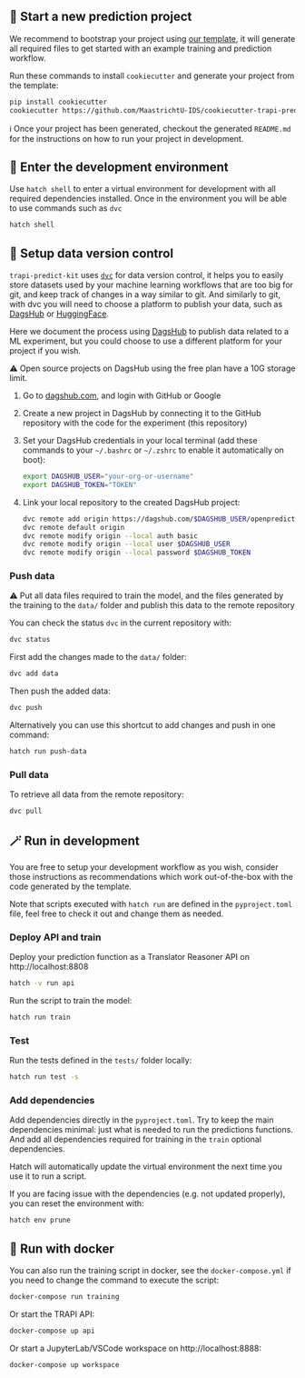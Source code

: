
## 🍪 Start a new prediction project

We recommend to bootstrap your project using [our template](https://github.com/MaastrichtU-IDS/cookiecutter-trapi-predict-kit), it will generate all required files to get started with an example training and prediction workflow.

Run these commands to install `cookiecutter` and generate your project from the template:

```bash
pip install cookiecutter
cookiecutter https://github.com/MaastrichtU-IDS/cookiecutter-trapi-predict-kit
```

ℹ️ Once your project has been generated, checkout the generated `README.md` for the instructions on how to run your project in development.

## 🚪 Enter the development environment

Use `hatch shell` to enter a virtual environment for development with all required dependencies installed. Once in the environment you will be able to use commands such as `dvc`

```bash
hatch shell
```

## 🔎 Setup data version control

`trapi-predict-kit` uses [`dvc`](https://dvc.org) for data version control, it helps you to easily store datasets used by your machine learning workflows that are too big for git, and keep track of changes in a way similar to git. And similarly to git, with dvc you will need to choose a platform to publish your data, such as [DagsHub](https://dagshub.com/docs/integration_guide/dvc/) or [HuggingFace](https://dvc.org/doc/dvclive/api-reference/ml-frameworks/huggingface).

Here we document the process using [DagsHub](https://dagshub.com/docs/integration_guide/dvc/) to publish data related to a ML experiment, but you could choose to use a different platform for your project if you wish.

⚠️ Open source projects on DagsHub using the free plan have a 10G storage limit.

1. Go to [dagshub.com](https://dagshub.com/user/login), and login with GitHub or Google

2. Create a new project in DagsHub by connecting it to the GitHub repository with the code for the experiment (this repository)

3. Set your DagsHub credentials in your local terminal (add these commands to your `~/.bashrc` or `~/.zshrc` to enable it automatically on boot):

   ```bash
   export DAGSHUB_USER="your-org-or-username"
   export DAGSHUB_TOKEN="TOKEN"
   ```

4. Link your local repository to the created DagsHub project:

   ```bash
   dvc remote add origin https://dagshub.com/$DAGSHUB_USER/openpredict-model.dvc
   dvc remote default origin
   dvc remote modify origin --local auth basic
   dvc remote modify origin --local user $DAGSHUB_USER
   dvc remote modify origin --local password $DAGSHUB_TOKEN
   ```

### Push data

⚠️ Put all data files required to train the model, and the files generated by the training to the `data/` folder and publish this data to the remote repository

You can check the status `dvc` in the current repository with:

```bash
dvc status
```

First add the changes made to the `data/` folder:

```bash
dvc add data
```

Then push the added data:

```bash
dvc push
```

Alternatively you can use this shortcut to add changes and push in one command:

```bash
hatch run push-data
```

### Pull data

To retrieve all data from the remote repository:

```bash
dvc pull
```

## 🪄 Run in development

You are free to setup your development workflow as you wish, consider those instructions as recommendations which work out-of-the-box with the code generated by the template.

Note that scripts executed with `hatch run` are defined in the `pyproject.toml` file, feel free to check it out and change them as needed.

### Deploy API and train

Deploy  your prediction function as a Translator Reasoner API on http://localhost:8808

```bash
hatch -v run api
```

Run the script to train the model:

```bash
hatch run train
```


### Test

Run the tests defined in the `tests/` folder locally:

```bash
hatch run test -s
```

### Add dependencies

Add dependencies directly in the `pyproject.toml`. Try to keep the main dependencies minimal: just what is needed to run the predictions functions. And add all dependencies required for training in the `train` optional dependencies.

Hatch will automatically update the virtual environment the next time you use it to run a script.

If you are facing issue with the dependencies (e.g. not updated properly), you can reset the environment with:

```bash
hatch env prune
```

## 🐳 Run with docker

You can also run the training script in docker, see the `docker-compose.yml` if you need to change the command to execute the script:

```bash
docker-compose run training
```

Or start the TRAPI API:

```bash
docker-compose up api
```

Or start a JupyterLab/VSCode workspace on http://localhost:8888:

```bash
docker-compose up workspace
```
